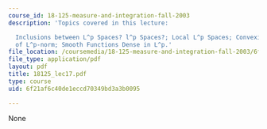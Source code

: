 ```yaml
---
course_id: 18-125-measure-and-integration-fall-2003
description: 'Topics covered in this lecture:

  Inclusions between L^p Spaces? l^p Spaces?; Local L^p Spaces; Convexity Properties
  of L^p-norm; Smooth Functions Dense in L^p.'
file_location: /coursemedia/18-125-measure-and-integration-fall-2003/6f21af6c40de1eccd70349bd3a3b0095_18125_lec17.pdf
file_type: application/pdf
layout: pdf
title: 18125_lec17.pdf
type: course
uid: 6f21af6c40de1eccd70349bd3a3b0095

---
```

None